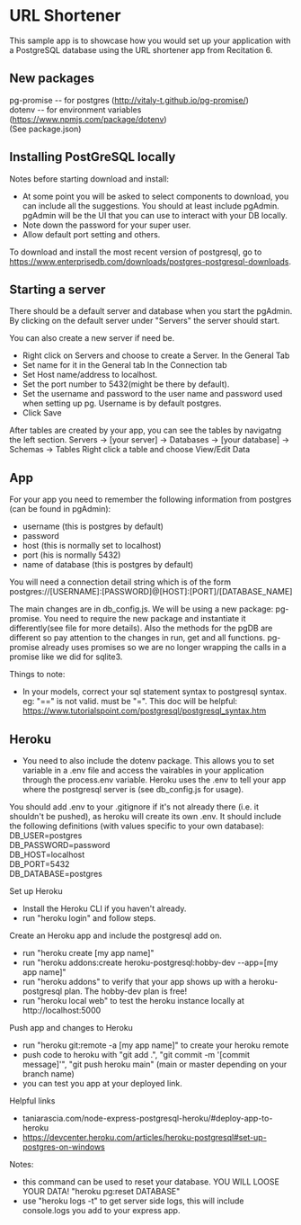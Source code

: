# URL Shortener
This sample app is to showcase how you would set up your application with a PostgreSQL database using the URL shortener app from Recitation 6.

## New packages
pg-promise -- for postgres (http://vitaly-t.github.io/pg-promise/)  
dotenv -- for environment variables (https://www.npmjs.com/package/dotenv)  
(See package.json)

## Installing PostGreSQL locally
Notes before starting download and install:
- At some point you will be asked to select components to download, you can include all the suggestions. You should at least include pgAdmin. pgAdmin will be the UI that you can use to interact with your DB locally.
- Note down the password for your super user.
- Allow default port setting and others.

To download and install the most recent version of postgresql, go to https://www.enterprisedb.com/downloads/postgres-postgresql-downloads.

## Starting a server
There should be a default server and database when you start the pgAdmin. By clicking on the default server under "Servers" the server should start.

You can also create a new server if need be.
- Right click on Servers and choose to create a Server.
In the General Tab
- Set name for it in the General tab
In the Connection tab
- Set Host name/address to localhost.
- Set the port number to 5432(might be there by default).
- Set the username and password to the user name and password used when setting up pg. Username is by default postgres.
- Click Save

After tables are created by your app, you can see the tables by navigatng the left section. 
Servers -> [your server] -> Databases -> [your database] -> Schemas -> Tables
Right click a table and choose View/Edit Data

## App
For your app you need to remember the following information from postgres (can be found in pgAdmin):
- username (this is postgres by default)
- password
- host (this is normally set to localhost)
- port (his is normally 5432)
- name of database (this is postgres by default)

You will need a connection detail string which is of the form 
postgres://[USERNAME]:[PASSWORD]@[HOST]:[PORT]/[DATABASE_NAME]

The main changes are in db_config.js. We will be using a new package: pg-promise. You need to require the new package and instantiate it differently(see file for more details).
Also the methods for the pgDB are different so pay attention to the changes in run, get and all functions. pg-promise already uses promises so we are no longer wrapping the calls in a promise like we did for sqlite3.

Things to note:
- In your models, correct your sql statement syntax to postgresql syntax. eg: "==" is not valid. must be "=".
This doc will be helpful: https://www.tutorialspoint.com/postgresql/postgresql_syntax.htm

## Heroku
- You need to also include the dotenv package. This allows you to set variable in a .env file and access the vairables in your application through the process.env variable. Heroku uses the .env to tell your app where the postgresql server is (see db_config.js for usage).

You should add .env to your .gitignore if it's not already there (i.e. it shouldn't be pushed), as heroku will create its own .env. It should include the following definitions (with values specific to your own database):  
DB_USER=postgres  
DB_PASSWORD=password  
DB_HOST=localhost  
DB_PORT=5432  
DB_DATABASE=postgres  

Set up Heroku
- Install the Heroku CLI if you haven't already.
- run "heroku login" and follow steps.

Create an Heroku app and include the postgresql add on.
- run "heroku create [my app name]"
- run "heroku addons:create heroku-postgresql:hobby-dev --app=[my app name]"
- run "heroku addons" to verify that your app shows up with a heroku-postgresql plan. The hobby-dev plan is free!
- run "heroku local web" to test the heroku instance locally at http://localhost:5000

Push app and changes to Heroku
- run "heroku git:remote -a [my app name]" to create your heroku remote
- push code to heroku with "git add .", "git commit -m '[commit message]'", "git push heroku main" (main or master depending on your branch name)
- you can test you app at your deployed link.

Helpful links 
- taniarascia.com/node-express-postgresql-heroku/#deploy-app-to-heroku
- https://devcenter.heroku.com/articles/heroku-postgresql#set-up-postgres-on-windows

Notes:
- this command can be used to reset your database. YOU WILL LOOSE YOUR DATA! "heroku pg:reset DATABASE"
- use "heroku logs -t" to get server side logs, this will include console.logs you add to your express app.
